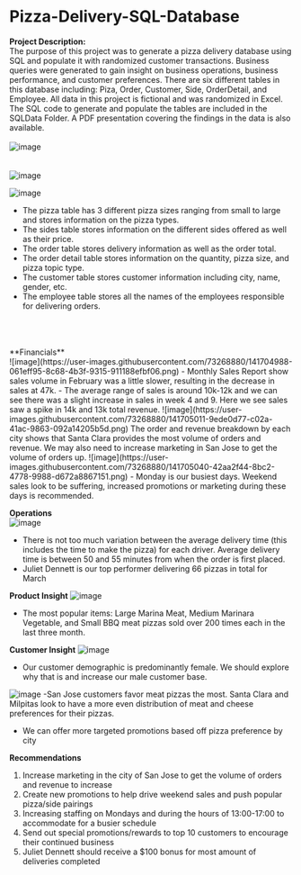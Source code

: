 # Pizza-Delivery-SQL-Database

**Project Description:**
<br /> The purpose of this project was to generate a pizza delivery database using SQL and populate it with randomized customer transactions. Business queries were generated to gain insight on business operations, business performance, and customer preferences. There are six different tables in this database including: Piza, Order, Customer, Side, OrderDetail, and Employee. All data in this project is fictional and was randomized in Excel. The SQL code to generate and populate the tables are included in the SQLData Folder. A PDF presentation covering the findings in the data is also available.
<br />
<br />
![image](https://user-images.githubusercontent.com/73268880/141704892-49b38892-ebb2-459d-99e8-5bd15bada8ca.png)
<br />
<br />
<br />
![image](https://user-images.githubusercontent.com/73268880/141702778-f18f7c07-f8e9-4104-b5e6-8cb7f4f20636.png)


![image](https://user-images.githubusercontent.com/73268880/141702636-31950683-43cc-408d-8ec2-baa4ee0ee288.png)
<br />
- The pizza table has 3 different pizza sizes ranging from small to large and stores information on the pizza types.
- The sides table stores information on the different sides offered as well as their price.
- The order table stores delivery information as well as the order total.
- The order detail table stores information on the quantity, pizza size, and pizza topic type.
- The customer table stores customer information including city, name, gender, etc.
- The employee table stores all the names of the employees responsible for delivering orders.

<br />
<br />
<br />
**Financials**
<br />
![image](https://user-images.githubusercontent.com/73268880/141704988-061eff95-8c68-4b3f-9315-911188efbf06.png)
- Monthly Sales Report show sales volume in February was a little slower, resulting in the decrease in sales at 47k.
- The average range of sales is around 10k-12k and we can see there was a slight increase in sales in week 4 and 9. Here we see sales saw a spike in 14k and 13k total revenue.
![image](https://user-images.githubusercontent.com/73268880/141705011-9ede0d77-c02a-41ac-9863-092a14205b5d.png)
The order and revenue breakdown by each city shows that Santa Clara provides the most volume of orders and revenue. We may also need to increase marketing in San Jose to get the volume of orders up.
![image](https://user-images.githubusercontent.com/73268880/141705040-42aa2f44-8bc2-4778-9988-d672a8867151.png)
- Monday is our busiest days. Weekend sales look to be suffering, increased promotions or marketing during these days is recommended.

**Operations**
<br />
![image](https://user-images.githubusercontent.com/73268880/141705092-17dd8a45-aac3-4919-b1ca-bd705ab304b0.png)
- There is not too much variation between the average delivery time (this includes the time to make the pizza) for each driver. Average delivery time is between 50 and 55 minutes from when the order is first placed.
- Juliet Dennett is our top performer delivering 66 pizzas in total for March

**Product Insight**
![image](https://user-images.githubusercontent.com/73268880/141705129-bc4ef002-15f9-4ed2-85c6-f7dd24dfc731.png)
- The most popular items: Large Marina Meat, Medium Marinara Vegetable, and Small BBQ meat pizzas sold over 200 times each in the last three month.

**Customer Insight**
![image](https://user-images.githubusercontent.com/73268880/141705247-62e1066a-92ad-495e-9ff9-d8d9399581f2.png)
- Our customer demographic is predominantly female. We should explore why that is and increase our male customer base.

![image](https://user-images.githubusercontent.com/73268880/141705267-791158b5-2341-4778-bb59-529d8d07aa37.png)
-San Jose customers favor meat pizzas the most. Santa Clara and Milpitas look to have a more even distribution of meat and cheese preferences for their pizzas.
- We can offer more targeted promotions based off pizza preference by city

**Recommendations**
1) Increase marketing in the city of San Jose to get the volume of orders  and revenue to increase
2) Create new promotions to help drive weekend sales and push popular pizza/side pairings
3) Increasing staffing on Mondays and during the hours of 13:00-17:00 to accommodate for a busier schedule
4) Send out special promotions/rewards to top 10 customers to encourage their continued business 
5) Juliet Dennett should receive a $100 bonus for most amount of deliveries completed
